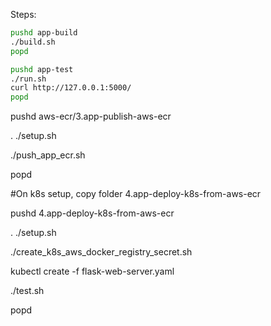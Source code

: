 Steps:

```bash
pushd app-build
./build.sh
popd
```

```bash
pushd app-test
./run.sh
curl http://127.0.0.1:5000/
popd
```


pushd aws-ecr/3.app-publish-aws-ecr

. ./setup.sh

./push_app_ecr.sh

popd



#On k8s setup, copy folder 4.app-deploy-k8s-from-aws-ecr

pushd 4.app-deploy-k8s-from-aws-ecr

. ./setup.sh

./create_k8s_aws_docker_registry_secret.sh

kubectl create -f flask-web-server.yaml

./test.sh

popd

